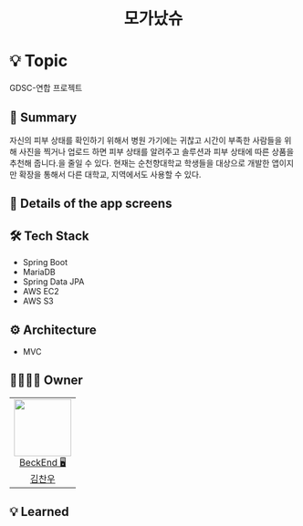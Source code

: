 <h1 align="center">모가났슈</h1>



# 💡 Topic
 GDSC-연합 프로젝트


## 📝 Summary
자신의 피부 상태를 확인하기 위해서 병원 가기에는 귀찮고 시간이 부족한 사람들을 위해 사진을 찍거나 업로드 하면 피부 상태를 알려주고 솔루션과 피부 상태에 따른 상품을 추천해 줍니다.을 줄일 수 있다. 현재는 순천향대학교 학생들을 대상으로 개발한 앱이지만 확장을 통해서 다른 대학교, 지역에서도 사용할 수 있다.

## 📖 Details of the app screens


## 🛠️ ****Tech Stack****

- Spring Boot
- MariaDB
- Spring Data JPA
- AWS EC2
- AWS S3



## ⚙️ Architecture

- MVC


## 👨‍👩‍👧‍👦 Owner

<table>

 
  <td align=center>
  <a href="https://github.com/chanu2">
  <img src="https://avatars.githubusercontent.com/u/96942183?v=4" width="100px"  />
  <br/>
  BeckEnd 🖥
  <br/>
  김찬우
  </a>
  </td>
  

</tr>
 
  
</table>


## 💡 ****Learned****
